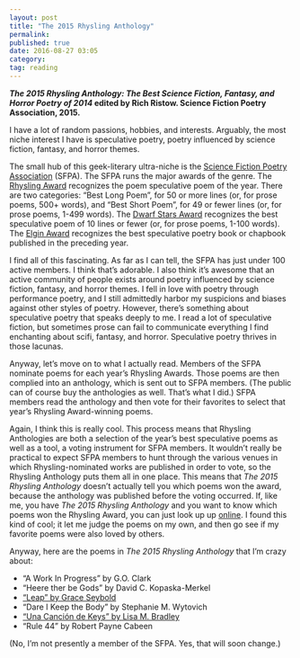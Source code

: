 ```yaml
---
layout: post
title: "The 2015 Rhysling Anthology"
permalink: 
published: true
date: 2016-08-27 03:05
category: 
tag: reading
---
```


***The 2015 Rhysling Anthology: The Best Science Fiction, Fantasy, and Horror Poetry of 2014* edited by Rich Ristow. Science Fiction Poetry Association, 2015.**

I have a lot of random passions, hobbies, and interests. Arguably, the most niche interest I have is speculative poetry, poetry influenced by science fiction, fantasy, and horror themes.

The small hub of this geek-literary ultra-niche is the [Science Fiction Poetry Association](http://sfpoetry.com/) (SFPA). The SFPA runs the major awards of the genre. The [Rhysling Award](http://sfpoetry.com/rhysling.html) recognizes the poem speculative poem of the year. There are two categories: “Best Long Poem”, for 50 or more lines (or, for prose poems, 500+ words), and “Best Short Poem”, for 49 or fewer lines (or, for prose poems, 1-499 words). The [Dwarf Stars Award](http://sfpoetry.com/dwarfstars.html) recognizes the best speculative poem of 10 lines or fewer (or, for prose poems, 1-100 words). The [Elgin Award](http://sfpoetry.com/elgin.html) recognizes the best speculative poetry book or chapbook published in the preceding year.

I find all of this fascinating. As far as I can tell, the SFPA has just under 100 active members. I think that’s adorable. I also think it’s awesome that an active community of people exists around poetry influenced by science fiction, fantasy, and horror themes. I fell in love with poetry through performance poetry, and I still admittedly harbor my suspicions and biases against other styles of poetry. However, there’s something about speculative poetry that speaks deeply to me. I read a lot of speculative fiction, but sometimes prose can fail to communicate everything I find enchanting about scifi, fantasy, and horror. Speculative poetry thrives in those lacunas.

Anyway, let’s move on to what I actually read. Members of the SFPA nominate poems for each year’s Rhysling Awards. Those poems are then complied into an anthology, which is sent out to SFPA members. (The public can of course buy the anthologies as well. That’s what I did.) SFPA members read the anthology and then vote for their favorites to select that year’s Rhysling Award-winning poems.

Again, I think this is really cool. This process means that Rhysling Anthologies are both a selection of the year’s best speculative poems as well as a tool, a voting instrument for SFPA members. It wouldn’t really be practical to expect SFPA members to hunt through the various venues in which Rhysling-nominated works are published in order to vote, so the Rhysling Anthology puts them all in one place. This means that *The 2015 Rhysling Anthology* doesn’t actually tell you which poems won the award, because the anthology was published before the voting occurred. If, like me, you have *The 2015 Rhysling Anthology* and you want to know which poems won the Rhysling Award, you can just look up up [online](http://sfpoetry.com/ra/pages/16rhysling.html). I found this kind of cool; it let me judge the poems on my own, and then go see if my favorite poems were also loved by others.

Anyway, here are the poems in *The 2015 Rhysling Anthology* that I’m crazy about:

* “A Work In Progress” by G.O. Clark
* “Heere ther be Gods” by David C. Kopaska-Merkel
* [“Leap” by Grace Seybold](http://www.sfpoetry.com/sl/edchoice/37.1-2.html)
* “Dare I Keep the Body” by Stephanie M. Wytovich
* [“Una Canción de Keys” by Lisa M. Bradley](http://strangehorizons.com/2014/20140224/7bradley-p.shtml)
* “Rule 44” by Robert Payne Cabeen

(No, I’m not presently a member of the SFPA. Yes, that will soon change.)

